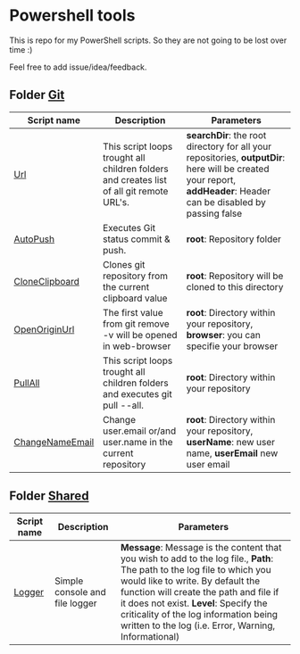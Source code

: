 # Powershell tools

This is repo for my PowerShell scripts. So they are not going to be lost over time :)

Feel free to add issue/idea/feedback.

## Folder [Git](Git)

|Script name|Description|Parameters|
|-|-|-|
|[Url](Git/Url.ps1)|This script loops trought all children folders and creates list of all git remote URL's.|**searchDir**: the root directory for all your repositories, **outputDir**: here will be created your report, **addHeader**: Header can be disabled by passing false
|[AutoPush](Git/AutoPush.ps1)|Executes Git status commit & push.|**root**: Repository folder|
|[CloneClipboard](Git/CloneClipboard.ps1)|Clones git repository from the current clipboard value|**root**: Repository will be cloned to this directory|
|[OpenOriginUrl](Git/OpenOriginUrl.ps1)|The first value from git remove -v will be opened in web-browser|**root**: Directory within your repository, **browser**: you can specifie your browser|
|[PullAll](Git/PullAll.ps1)|This script loops trought all children folders and executes git pull --all.|**root**: Directory within your repository|
|[ChangeNameEmail](Git/ChangeNameEmail.ps1)|Change user.email or/and user.name in the current repository|**root**: Directory within your repository, **userName**: new user name, **userEmail** new user email|

## Folder [Shared](Shared)

|Script name|Description|Parameters|
|-|-|-|
|[Logger](Shared/Logger.ps1)|Simple console and file logger|**Message**: Message is the content that you wish to add to the log file., **Path**: The path to the log file to which you would like to write. By default the function will create the path and file if it does not exist. **Level**: Specify the criticality of the log information being written to the log (i.e. Error, Warning, Informational)|
